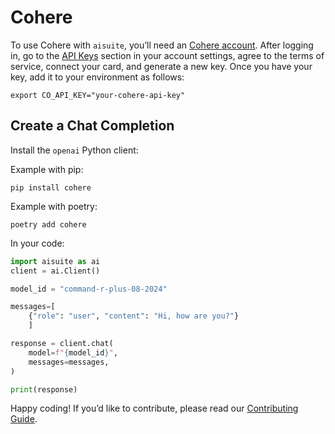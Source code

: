 # Cohere

To use Cohere with `aisuite`, you’ll need an [Cohere account](https://cohere.com/). After logging in, go to the [API Keys](https://dashboard.cohere.com/api-keys) section in your account settings, agree to the terms of service, connect your card, and generate a new key. Once you have your key, add it to your environment as follows:

```shell
export CO_API_KEY="your-cohere-api-key"
```

## Create a Chat Completion

Install the `openai` Python client:

Example with pip:
```shell
pip install cohere
```

Example with poetry:
```shell
poetry add cohere
```

In your code:
```python
import aisuite as ai
client = ai.Client()

model_id = "command-r-plus-08-2024"

messages=[
    {"role": "user", "content": "Hi, how are you?"}
    ]

response = client.chat(
    model=f"{model_id}",
    messages=messages,
)

print(response)
```

Happy coding! If you’d like to contribute, please read our [Contributing Guide](CONTRIBUTING.md).
